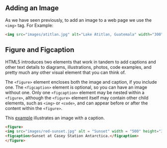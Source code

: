 ## Adding an Image

As we have seen previously, to add an image to a web page we use the `<img>` tag. For Example:

```html
<img src="images/atitlan.jpg" alt="Lake Atitlan, Guatemala" width="300" height="240">
```

## Figure and Figcaption

HTML5 introduces two elements that work in tandem to add captions and other text details to diagrams, illustrations, photos, code examples, and pretty much any other visual element that you can think of.

The `<figure>` element encloses both the image and caption, if you include one. The `<figcaption>` element is optional, so you can have an image without one. Only one `<figcaption>` element may be nested within a `<figure>`, although the `<figure>` element itself may contain other child elements, such as `<img>` or `<code>`, and can appear before or after the content within the `<figure>`.

This <a href="archives/examples/caption.htm" target="_ blank">example</a> illustrates an image with a caption.

~~~html
<figure>
<img src="images/red-sunset.jpg" alt = "Sunset" width = "500" height="323">
<figcaption>Sunset at Casey Station Antarctica.</figcaption>
</figure>
~~~
